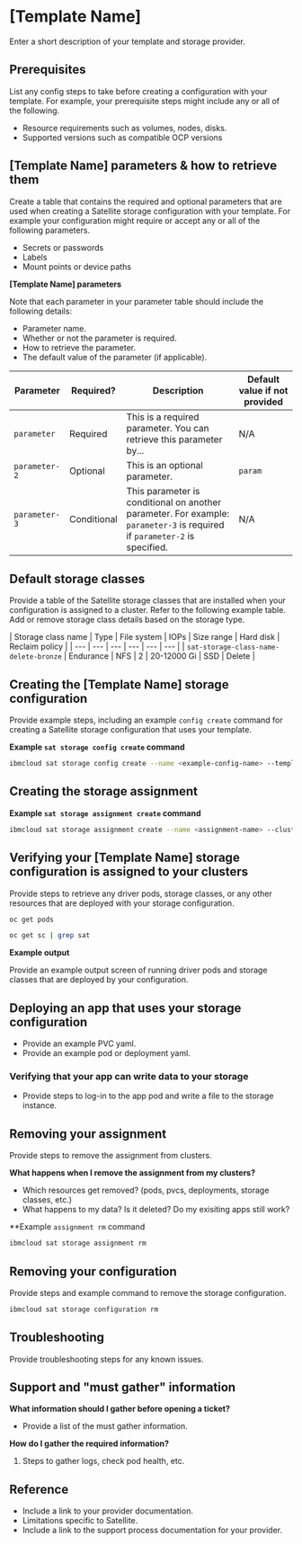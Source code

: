 # [Template Name]

Enter a short description of your template and storage provider.

## Prerequisites

List any config steps to take before creating a configuration with your template. For example, your prerequisite steps might include any or all of the following.

- Resource requirements such as volumes, nodes, disks.
- Supported versions such as compatible OCP versions

## [Template Name] parameters & how to retrieve them

Create a table that contains the required and optional parameters that are used when creating a Satellite storage configuration with your template. For example your configuration might require or accept any or all of the following parameters.

- Secrets or passwords
- Labels
- Mount points or device paths

**[Template Name] parameters**

Note that each parameter in your parameter table should include the following details:

- Parameter name.
- Whether or not the parameter is required.
- How to retrieve the parameter. 
- The default value of the parameter (if applicable).

| Parameter | Required? | Description | Default value if not provided |
| --- | --- | --- | --- |
| `parameter` | Required | This is a required parameter. You can retrieve this parameter by... | N/A |
| `parameter-2` | Optional | This is an optional parameter. | `param` |
| `parameter-3` | Conditional | This parameter is conditional on another parameter. For example: `parameter-3` is required if `parameter-2` is specified. | N/A |


## Default storage classes

Provide a table of the Satellite storage classes that are installed when your configuration is assigned to a cluster. Refer to the following example table. Add or remove storage class details based on the storage type.

| Storage class name | Type | File system | IOPs | Size range | Hard disk | Reclaim policy |
| --- | --- | --- | --- | --- | --- |
| `sat-storage-class-name-delete-bronze` | Endurance | NFS | 2 | 20-12000 Gi | SSD | Delete | 


## Creating the [Template Name] storage configuration

Provide example steps, including an example `config create` command for creating a Satellite storage configuration that uses your template.

**Example `sat storage config create` command**

```sh
ibmcloud sat storage config create --name <example-config-name> --template-name <template-name> --template-version <template-version> -p "<parameter-name>=<parameter-value>"
```

## Creating the storage assignment

**Example `sat storage assignment create` command**

```sh
ibmcloud sat storage assignment create --name <assignment-name> --cluster-group <cluster-group> --configuration <configuration-name>
```

## Verifying your [Template Name] storage configuration is assigned to your clusters

Provide steps to retrieve any driver pods, storage classes, or any other resources that are deployed with your storage configuration.

```sh
oc get pods 
```

```sh
oc get sc | grep sat
```


**Example output**

Provide an example output screen of running driver pods and storage classes that are deployed by your configuration.

## Deploying an app that uses your storage configuration
 - Provide an example PVC yaml.
 - Provide an example pod or deployment yaml.

### Verifying that your app can write data to your storage
- Provide steps to log-in to the app pod and write a file to the storage instance.


## Removing your assignment

Provide steps to remove the assignment from clusters.

**What happens when I remove the <template-name> assignment from my clusters?**
 - Which resources get removed? (pods, pvcs, deployments, storage classes, etc.)
 - What happens to my data? Is it deleted? Do my exisiting apps still work?

**Example `assignment rm` command

```sh
ibmcloud sat storage assignment rm
```

## Removing your configuration

Provide steps and example command to remove the storage configuration.

```sh
ibmcloud sat storage configuration rm
```

## Troubleshooting

Provide troubleshooting steps for any known issues.


## Support and "must gather" information

**What information should I gather before opening a ticket?**
- Provide a list of the must gather information.

**How do I gather the required information?**

1. Steps to gather logs, check pod health, etc.

## Reference

- Include a link to your provider documentation.
- Limitations specific to Satellite.
- Include a link to the support process documentation for your provider.
